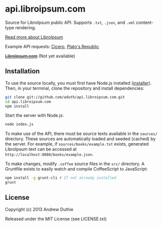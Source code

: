 # api.libroipsum.com

Source for LibroIpsum public API. Supports `.txt`, `.json`, and `.xml` content-type rendering.

[Read more about LibroIpsum](http://github.com/aduth/LibroIpsum)

Example API requests: [Cicero](http://api.libroipsum.com/books/cicero.json?words=80&paragraphs=2), [Plato's Republic](http://api.libroipsum.com/books/republic.json)

~~[LibroIpsum.com](http://www.libroipsum.com)~~ (Not yet available)

## Installation

To use the source locally, you must first have Node.js installed ([installer](http://nodejs.org/download/)). Then, in your terminal, clone the repository and install dependencies:

```bash
git clone git://github.com/aduth/api.libroipsum.com.git
cd api.libroipsum.com
npm install
```

Start the server with Node.js:

```bash
node index.js
```

To make use of the API, there must be source texts available in the `sources/` directory. These sources are automatically loaded and seeded (cached) by the server. For example, if `sources/books/example.txt` exists, generated LibroIpsum text can be accessed at `http://localhost:8080/books/example.json`.

To make changes, modify `.coffee` source files in the `src/` directory. A Gruntfile exists to easily watch and compile CoffeeScript to JavaScript:

```bash
npm install -g grunt-cli # If not already installed
grunt
```

## License

Copyright (c) 2013 Andrew Duthie

Released under the MIT License (see LICENSE.txt)
